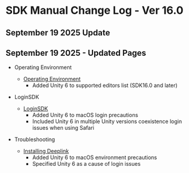 # SDK Manual Change Log - Ver 16.0

## September 19 2025 Update

## September 19 2025 - Updated Pages

- Operating Environment
    - [Operating Environment](../AboutVketCloudSDK/OperatingEnvironment.md)
        - Added Unity 6 to supported editors list (SDK16.0 and later)

- LoginSDK
    - [LoginSDK](../AboutVketCloudSDK/LoginSDK.md)
        - Added Unity 6 to macOS login precautions
        - Included Unity 6 in multiple Unity versions coexistence login issues when using Safari

- Troubleshooting
    - [Installing Deeplink](../troubleshooting/InstallingDeeplink.md)
        - Added Unity 6 to macOS environment precautions
        - Specified Unity 6 as a cause of login issues
